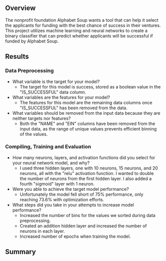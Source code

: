 ## Overview
The nonprofit foundation Alphabet Soup wants a tool that can help it select the applicants for funding with the best chance of success in their ventures. This project utilizes machine learning and neural networks to create a binary classifier that can predict whether applicants will be successful if funded by Alphabet Soup.

## Results
### Data Preprocessing
- What variable is the target for your model?
    - The target for this model is success, stored as a boolean value in the "IS_SUCCESSFUL" data column.
- What variables are the features for your model?
    - The features for this model are the remaining data columns once "IS_SUCCESSFUL" has been removed from the data. 
- What variables should be removed from the input data because they are neither targets nor features?
    - Both the "NAME" and "EIN" columns have been removed from the input data, as the range of unique values prevents efficient binning of the values.


### Compiling, Training and Evaluation
- How many neurons, layers, and activation functions did you select for your neural network model, and why?
    - I used three hidden layers, one with 10 neurons, 15 neurons, and 20 neurons, all with the "relu" activation function. I wanted to double the number of neurons from the first hidden layer. I also added a fourth "sigmoid" layer with 1 neuron. 
- Were you able to achieve the target model performance?
    - Unfortunately the model fell short of 75% performance, only reaching 73.6% with optimization efforts.
- What steps did you take in your attempts to increase model performance?
    - Increased the number of bins for the values we sorted during data preprocessing.
    - Created an addition hidden layer and increased the number of neurons in each layer.
    - Increased number of epochs when training the model.

## Summary 




